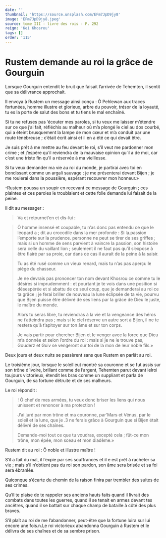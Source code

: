 ```yaml
---
date: ''
thumbnail: 'https://source.unsplash.com/EFm7JpD9jy8'
image: 'EFm7JpD9jy8.jpeg'
source: tome III - livre des rois - P. 292
reign: 'Keï Khosrou'
tags: []
order: '115'
---
```


# Rustem demande au roi la grâce de Gourguin

Lorsque Gourguin entendit le bruit que faisait l’arrivée de Tehemten, il sentit que sa délivrance approchait.

Il envoya à Rustem un message ainsi conçu : Ô Pehlewan aux traces fortunées, homme illustre et glorieux, arbre du pouvoir, trésor de la loyauté, tu es la porte de salut des bons et tu tiens le mal enchaîné.

Si tu ne refuses pas ’écouter mes paroles, si tu veux me laisser m’étendre sur ce que j’ai fait, réfléchis au malheur où m’a plongé le ciel au dos courbé, qui a éteint brusquement la lampe de mon cœur et m’a conduit par une route ténébreuse ; c’était écrit ainsi et il en a été ce qui devait être.

Je suis prêt à me mettre au feu devant le roi, s’il veut me pardonner mon crime ; et j’espère qu’il reviendra de la mauvaise opinion qu’il a de moi, car c’est une triste fin qu’il a réservée à ma vieillesse.

Si tu veux demander ma vie au roi du monde, je partirai avec toi en bondissant comme un argali sauvage ; je me présenterai devant Bijen ; je me roulerai dans la poussière, espérant recouvrer mon honneur.»

-Rustem poussa un soupir en recevant ce message de Gourguin ; ces plaintes et ces paroles le troublaient et cette folle demande lui faisait de la peine.

Il dit au messager :

> Va et retournet’en et dis-lui :

> Ô homme insensé et coupable, tu n’as donc pas entendu ce que le léopard a ; dit au crocodile dans la mer profonde : Si la.passion l’emporte sur la prudence. personne ne peut se tirer de ses griffes ; mais si un homme de sens parvient à vaincre la passion, son histoire sera celle du vaillant lion ; seulement il ne faut pas qu’il s’expose à être flairé par sa proie, car dans ce cas il aurait de la peine à la saisir.
>
> Tu as été rusé comme un vieux renard, mais tu n’as pas aperçu le piège du chasseur.
>
> Je ne devrais pas prononcer ton nom devant Khosrou ce comme tu le désires si imprudemment : et pourtant je te vois dans une position si désespérée et si abattu de ce seul coup, que je demanderai au roi ce ta grâce ; je ferai briller de nouveau la lune éclipsée de ta vie, pourvu que Bijen puisse être délivré de ses liens par la grâce de Dieu le juste, le maître du monde.
>
> Alors tu seras libre, tu reviendras à la vie et la vengeance des héros ne t’atteindra pas ; mais si le ciel réserve un autre sort à Bijen, il ne te restera qu’à t’apitoyer sur ton âme et sur ton corps.
>
> Je vais partir pour chercher Bijen et le venger avec la force que Dieu m’a donnée et selon l’ordre du roi : mais si je ne le trouve pas, Gouderz et Guiv se vengeront sur toi de la mon de leur noble fils.»

Deux jours et deux nuits se passèrent sans que Rustem en parlât au roi.

Le troisième jour, lorsque le soleil eut montré sa couronne et se fut assis sur son trône d’ivoire, brillant comme de l’argent, Tehemten parut devant lelroi toujours victorieux, étendit les bras comme un suppliant et parla de Gourguin, de sa fortune détruite et de ses malheurs.

Le roi répondit :

> ! Ô chef de mes armées, tu veux donc briser les liens qui nous unissent et renoncer à ma protection !
>
> J’ai juré par mon trône et ma couronne, par’Mars et Vénus, par le soleil et la lune, que je .3 ne ferais grâce à Gourguin que si Bijen était délivré de ses chaînes.
>
> Demande-moi tout ce que tu voudras, excepté cela ; fût-ce mon trône, mon épée, mon sceau et mon diadème.»

Rustem dit au roi : Ô noble et illustre maître !

S’il a fait du mal, il l’expie par ses souffrances et il e est prêt à racheter sa vie ; mais s’il n’obtient pas du roi son pardon, son âme sera brisée et sa foi sera ébranlée.

Quiconque s’écarte du chemin de la raison finira par trembler des suites de ses crimes.

Qu’il te plaise de te rappeler ses anciens hauts faits quand il livrait des combats dans toutes les guerres, quand il se tenait en armes devant tes ancêtres, quand il se battait sur chaque champ de bataille à côté des plus braves.

S’il plaît au roi de me l’abandonner, peut-être que la fortune luira sur lui encore une fois.n.Le roi victorieux abandonna Gourguin à Rustem et le délivra de ses chaînes et de sa sembre prison.
